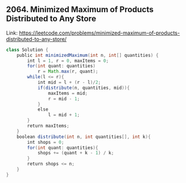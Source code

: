 ## 2064. Minimized Maximum of Products Distributed to Any Store
Link: https://leetcode.com/problems/minimized-maximum-of-products-distributed-to-any-store/

```java
class Solution {
    public int minimizedMaximum(int n, int[] quantities) {
        int l = 1, r = 0, maxItems = 0;
        for(int quant: quantities)
            r = Math.max(r, quant);
        while(l <= r){
            int mid = l + (r - l)/2;
            if(distribute(n, quantities, mid)){
                maxItems = mid;
                r = mid - 1;
            }
            else
                l = mid + 1;
        }
        return maxItems;
    }
    boolean distribute(int n, int quantities[], int k){
        int shops = 0;
        for(int quant: quantities){
            shops += (quant + k - 1) / k;
        }
        return shops <= n;
    }
}
```
